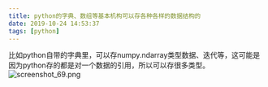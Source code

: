 ```yaml
---
title: python的字典、数组等基本机构可以存各种各样的数据结构的
date: 2019-10-24 14:53:37
tags: [python]
---
```

比如python自带的字典里，可以存numpy.ndarray类型数据、迭代等，这可能是因为python存的都是对一个数据的引用，所以可以存很多类型。
![screenshot_69.png](screenshot_69.png)
